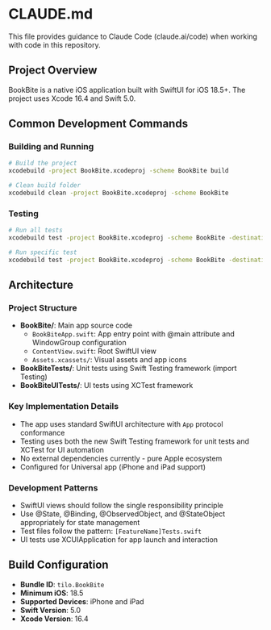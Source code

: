 # CLAUDE.md

This file provides guidance to Claude Code (claude.ai/code) when working with code in this repository.

## Project Overview

BookBite is a native iOS application built with SwiftUI for iOS 18.5+. The project uses Xcode 16.4 and Swift 5.0.

## Common Development Commands

### Building and Running
```bash
# Build the project
xcodebuild -project BookBite.xcodeproj -scheme BookBite build

# Clean build folder
xcodebuild clean -project BookBite.xcodeproj -scheme BookBite
```

### Testing
```bash
# Run all tests
xcodebuild test -project BookBite.xcodeproj -scheme BookBite -destination 'platform=iOS Simulator,name=iPhone 15'

# Run specific test
xcodebuild test -project BookBite.xcodeproj -scheme BookBite -destination 'platform=iOS Simulator,name=iPhone 15' -only-testing:BookBiteTests/TestClassName/testMethodName
```

## Architecture

### Project Structure
- **BookBite/**: Main app source code
  - `BookBiteApp.swift`: App entry point with @main attribute and WindowGroup configuration
  - `ContentView.swift`: Root SwiftUI view
  - `Assets.xcassets/`: Visual assets and app icons
- **BookBiteTests/**: Unit tests using Swift Testing framework (import Testing)
- **BookBiteUITests/**: UI tests using XCTest framework

### Key Implementation Details
- The app uses standard SwiftUI architecture with `App` protocol conformance
- Testing uses both the new Swift Testing framework for unit tests and XCTest for UI automation
- No external dependencies currently - pure Apple ecosystem
- Configured for Universal app (iPhone and iPad support)

### Development Patterns
- SwiftUI views should follow the single responsibility principle
- Use @State, @Binding, @ObservedObject, and @StateObject appropriately for state management
- Test files follow the pattern: `[FeatureName]Tests.swift`
- UI tests use XCUIApplication for app launch and interaction

## Build Configuration
- **Bundle ID**: `tilo.BookBite`
- **Minimum iOS**: 18.5
- **Supported Devices**: iPhone and iPad
- **Swift Version**: 5.0
- **Xcode Version**: 16.4